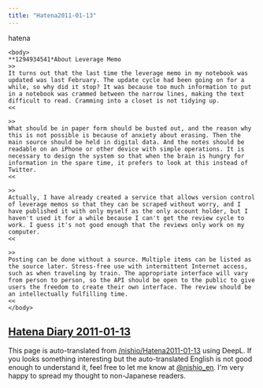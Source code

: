 ```yaml
---
title: "Hatena2011-01-13"
---
```


hatena

```
<body>
**1294934541*About Leverage Memo
>>
It turns out that the last time the leverage memo in my notebook was updated was last February. The update cycle had been going on for a while, so why did it stop? It was because too much information to put in a notebook was crammed between the narrow lines, making the text difficult to read. Cramming into a closet is not tidying up.
<<

>>
What should be in paper form should be busted out, and the reason why this is not possible is because of anxiety about erasing. Then the main source should be held in digital data. And the notes should be readable on an iPhone or other device with simple operations. It is necessary to design the system so that when the brain is hungry for information in the spare time, it prefers to look at this instead of Twitter.
<<

>>
Actually, I have already created a service that allows version control of leverage memos so that they can be scraped without worry, and I have published it with only myself as the only account holder, but I haven't used it for a while because I can't get the review cycle to work. I guess it's not good enough that the reviews only work on my computer.
<<

>>
Posting can be done without a source. Multiple items can be listed as the source later. Stress-free use with intermittent Internet access, such as when traveling by train. The appropriate interface will vary from person to person, so the API should be open to the public to give users the freedom to create their own interface. The review should be an intellectually fulfilling time.
<<
</body>
```


[Hatena Diary 2011-01-13](https://nishiohirokazu.hatenadiary.org/archive/2011/01/13)
---
This page is auto-translated from [/nishio/Hatena2011-01-13](https://scrapbox.io/nishio/Hatena2011-01-13) using DeepL. If you looks something interesting but the auto-translated English is not good enough to understand it, feel free to let me know at [@nishio_en](https://twitter.com/nishio_en). I'm very happy to spread my thought to non-Japanese readers.